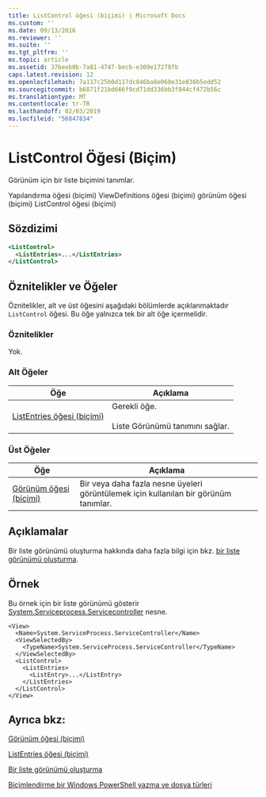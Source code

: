 ```yaml
---
title: ListControl öğesi (biçimi) | Microsoft Docs
ms.custom: ''
ms.date: 09/13/2016
ms.reviewer: ''
ms.suite: ''
ms.tgt_pltfrm: ''
ms.topic: article
ms.assetid: 37beeb0b-7a81-4747-becb-e309e17278fb
caps.latest.revision: 12
ms.openlocfilehash: 7a117c25b0d117dc846ba8e060e31e838b5edd52
ms.sourcegitcommit: b6871f21bd666f9cd71dd336bb3f844cf472b56c
ms.translationtype: MT
ms.contentlocale: tr-TR
ms.lasthandoff: 02/03/2019
ms.locfileid: "56847834"
---
```

# <a name="listcontrol-element-format"></a>ListControl Öğesi (Biçim)

Görünüm için bir liste biçimini tanımlar.

Yapılandırma öğesi (biçimi) ViewDefinitions öğesi (biçimi) görünüm öğesi (biçimi) ListControl öğesi (biçimi)

## <a name="syntax"></a>Sözdizimi

```xml
<ListControl>
  <ListEntries>...</ListEntries>
</ListControl>

```

## <a name="attributes-and-elements"></a>Öznitelikler ve Öğeler

Öznitelikler, alt ve üst öğesini aşağıdaki bölümlerde açıklanmaktadır `ListControl` öğesi. Bu öğe yalnızca tek bir alt öğe içermelidir.

### <a name="attributes"></a>Öznitelikler

Yok.

### <a name="child-elements"></a>Alt Öğeler

|Öğe|Açıklama|
|-------------|-----------------|
|[ListEntries öğesi (biçimi)](./listentries-element-for-listcontrol-format.md)|Gerekli öğe.<br /><br /> Liste Görünümü tanımını sağlar.|

### <a name="parent-elements"></a>Üst Öğeler

|Öğe|Açıklama|
|-------------|-----------------|
|[Görünüm öğesi (biçimi)](./view-element-format.md)|Bir veya daha fazla nesne üyeleri görüntülemek için kullanılan bir görünüm tanımlar.|

## <a name="remarks"></a>Açıklamalar

Bir liste görünümü oluşturma hakkında daha fazla bilgi için bkz. [bir liste görünümü oluşturma](./creating-a-list-view.md).

## <a name="example"></a>Örnek

Bu örnek için bir liste görünümü gösterir [System.Serviceprocess.Servicecontroller](/dotnet/api/System.ServiceProcess.ServiceController) nesne.

```
<View>
  <Name>System.ServiceProcess.ServiceController</Name>
  <ViewSelectedBy>
    <TypeName>System.ServiceProcess.ServiceController</TypeName>
  </ViewSelectedBy>
  <ListControl>
    <ListEntries>
      <ListEntry>...</ListEntry>
    </ListEntries>
  </ListControl>
</View>
```

## <a name="see-also"></a>Ayrıca bkz:

[Görünüm öğesi (biçimi)](./view-element-format.md)

[ListEntries öğesi (biçimi)](./listentries-element-for-listcontrol-format.md)

[Bir liste görünümü oluşturma](./creating-a-list-view.md)

[Biçimlendirme bir Windows PowerShell yazma ve dosya türleri](./writing-a-powershell-formatting-file.md)
